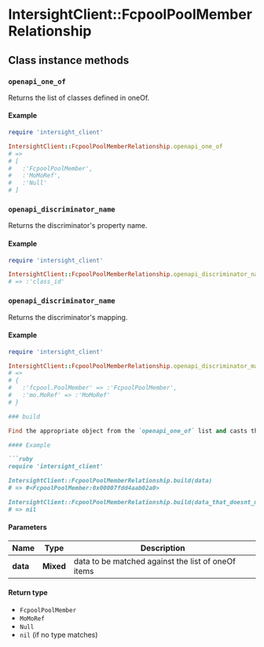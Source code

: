 # IntersightClient::FcpoolPoolMemberRelationship

## Class instance methods

### `openapi_one_of`

Returns the list of classes defined in oneOf.

#### Example

```ruby
require 'intersight_client'

IntersightClient::FcpoolPoolMemberRelationship.openapi_one_of
# =>
# [
#   :'FcpoolPoolMember',
#   :'MoMoRef',
#   :'Null'
# ]
```

### `openapi_discriminator_name`

Returns the discriminator's property name.

#### Example

```ruby
require 'intersight_client'

IntersightClient::FcpoolPoolMemberRelationship.openapi_discriminator_name
# => :'class_id'
```

### `openapi_discriminator_name`

Returns the discriminator's mapping.

#### Example

```ruby
require 'intersight_client'

IntersightClient::FcpoolPoolMemberRelationship.openapi_discriminator_mapping
# =>
# {
#   :'fcpool.PoolMember' => :'FcpoolPoolMember',
#   :'mo.MoRef' => :'MoMoRef'
# }

### build

Find the appropriate object from the `openapi_one_of` list and casts the data into it.

#### Example

```ruby
require 'intersight_client'

IntersightClient::FcpoolPoolMemberRelationship.build(data)
# => #<FcpoolPoolMember:0x00007fdd4aab02a0>

IntersightClient::FcpoolPoolMemberRelationship.build(data_that_doesnt_match)
# => nil
```

#### Parameters

| Name | Type | Description |
| ---- | ---- | ----------- |
| **data** | **Mixed** | data to be matched against the list of oneOf items |

#### Return type

- `FcpoolPoolMember`
- `MoMoRef`
- `Null`
- `nil` (if no type matches)

